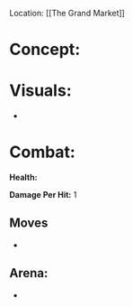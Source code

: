 
Location: [[The Grand Market]]


# **Concept:**





# Visuals:

- 

# Combat:

**Health:** 

**Damage Per Hit:** 1

## Moves

- 


## Arena:

- 